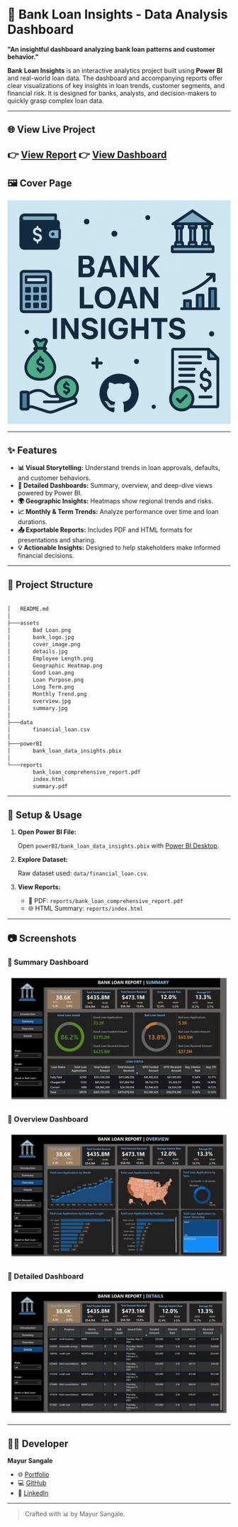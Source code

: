
# 🏦 Bank Loan Insights - Data Analysis Dashboard

**"An insightful dashboard analyzing bank loan patterns and customer behavior."**

**Bank Loan Insights** is an interactive analytics project built using **Power BI** and real-world loan data. The dashboard and accompanying reports offer clear visualizations of key insights in loan trends, customer segments, and financial risk. It is designed for banks, analysts, and decision-makers to quickly grasp complex loan data.

---

## 🌐 View Live Project

👉 [View Report](https://mayursangale1.github.io/Bank-Loan-Insights/)
👉 [View Dashboard](https://lookerstudio.google.com/reporting/0aa7dea1-76d6-4421-9d89-3ed22c6ec909)
---

## 🖼️ Cover Page

![Cover Image](./assets/cover_image.png)

---

## ✨ Features

- **📊 Visual Storytelling:** Understand trends in loan approvals, defaults, and customer behaviors.
- **📌 Detailed Dashboards:** Summary, overview, and deep-dive views powered by Power BI.
- **🌍 Geographic Insights:** Heatmaps show regional trends and risks.
- **📈 Monthly & Term Trends:** Analyze performance over time and loan durations.
- **📤 Exportable Reports:** Includes PDF and HTML formats for presentations and sharing.
- **💡 Actionable Insights:** Designed to help stakeholders make informed financial decisions.

---

## 📁 Project Structure

```

│   README.md
│
├───assets
│       Bad Loan.png
│       bank_logo.jpg
│       cover_image.png
│       details.jpg
│       Employee Length.png
│       Geographic Heatmap.png
│       Good Loan.png
│       Loan Purpose.png
│       Long Term.png
│       Monthly Trend.png
│       overview.jpg
│       summary.jpg
│
├───data
│       financial_loan.csv
│
├───powerBI
│       bank_loan_data_insights.pbix
│
└───reports
        bank_loan_comprehensive_report.pdf
        index.html
        summary.pdf
```

---

## 🧪 Setup & Usage

1. **Open Power BI File:**

   Open `powerBI/bank_loan_data_insights.pbix` with [Power BI Desktop](https://powerbi.microsoft.com/desktop).

2. **Explore Dataset:**

   Raw dataset used: `data/financial_loan.csv`.

3. **View Reports:**

   - 📄 PDF: `reports/bank_loan_comprehensive_report.pdf`
   - 🌐 HTML Summary: `reports/index.html`

---

## 📷 Screenshots

### 🔹 Summary Dashboard
![Summary Dashboard](./assets/summary.jpg)

### 🔹 Overview Dashboard
![Overview Dashboard](./assets/overview.jpg)

### 🔹 Detailed Dashboard
![Detailed Dashboard](./assets/details.jpg)

---

## 👨‍💻 Developer

**Mayur Sangale**

- 🌐 [Portfolio](https://smayur.netlify.app)
- 💻 [GitHub](https://github.com/SangaleMayur1)
- 🔗 [LinkedIn](https://www.linkedin.com/in/mayursangale01)

---

> Crafted with 📊 by Mayur Sangale.

